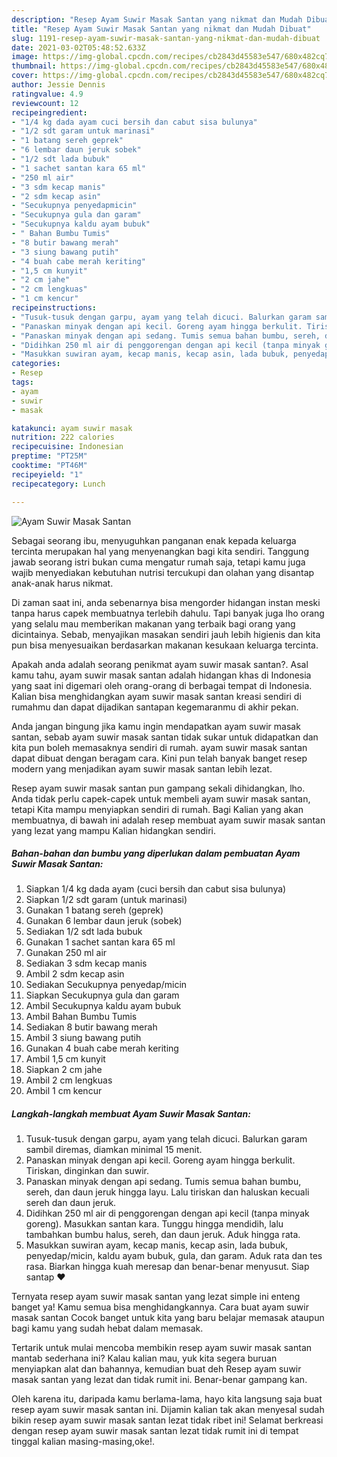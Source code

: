 ```yaml
---
description: "Resep Ayam Suwir Masak Santan yang nikmat dan Mudah Dibuat"
title: "Resep Ayam Suwir Masak Santan yang nikmat dan Mudah Dibuat"
slug: 1191-resep-ayam-suwir-masak-santan-yang-nikmat-dan-mudah-dibuat
date: 2021-03-02T05:48:52.633Z
image: https://img-global.cpcdn.com/recipes/cb2843d45583e547/680x482cq70/ayam-suwir-masak-santan-foto-resep-utama.jpg
thumbnail: https://img-global.cpcdn.com/recipes/cb2843d45583e547/680x482cq70/ayam-suwir-masak-santan-foto-resep-utama.jpg
cover: https://img-global.cpcdn.com/recipes/cb2843d45583e547/680x482cq70/ayam-suwir-masak-santan-foto-resep-utama.jpg
author: Jessie Dennis
ratingvalue: 4.9
reviewcount: 12
recipeingredient:
- "1/4 kg dada ayam cuci bersih dan cabut sisa bulunya"
- "1/2 sdt garam untuk marinasi"
- "1 batang sereh geprek"
- "6 lembar daun jeruk sobek"
- "1/2 sdt lada bubuk"
- "1 sachet santan kara 65 ml"
- "250 ml air"
- "3 sdm kecap manis"
- "2 sdm kecap asin"
- "Secukupnya penyedapmicin"
- "Secukupnya gula dan garam"
- "Secukupnya kaldu ayam bubuk"
- " Bahan Bumbu Tumis"
- "8 butir bawang merah"
- "3 siung bawang putih"
- "4 buah cabe merah keriting"
- "1,5 cm kunyit"
- "2 cm jahe"
- "2 cm lengkuas"
- "1 cm kencur"
recipeinstructions:
- "Tusuk-tusuk dengan garpu, ayam yang telah dicuci. Balurkan garam sambil diremas, diamkan minimal 15 menit."
- "Panaskan minyak dengan api kecil. Goreng ayam hingga berkulit. Tiriskan, dinginkan dan suwir."
- "Panaskan minyak dengan api sedang. Tumis semua bahan bumbu, sereh, dan daun jeruk hingga layu. Lalu tiriskan dan haluskan kecuali sereh dan daun jeruk."
- "Didihkan 250 ml air di penggorengan dengan api kecil (tanpa minyak goreng). Masukkan santan kara. Tunggu hingga mendidih, lalu tambahkan bumbu halus, sereh, dan daun jeruk. Aduk hingga rata."
- "Masukkan suwiran ayam, kecap manis, kecap asin, lada bubuk, penyedap/micin, kaldu ayam bubuk, gula, dan garam. Aduk rata dan tes rasa. Biarkan hingga kuah meresap dan benar-benar menyusut. Siap santap ❤"
categories:
- Resep
tags:
- ayam
- suwir
- masak

katakunci: ayam suwir masak 
nutrition: 222 calories
recipecuisine: Indonesian
preptime: "PT25M"
cooktime: "PT46M"
recipeyield: "1"
recipecategory: Lunch

---
```



![Ayam Suwir Masak Santan](https://img-global.cpcdn.com/recipes/cb2843d45583e547/680x482cq70/ayam-suwir-masak-santan-foto-resep-utama.jpg)

Sebagai seorang ibu, menyuguhkan panganan enak kepada keluarga tercinta merupakan hal yang menyenangkan bagi kita sendiri. Tanggung jawab seorang istri bukan cuma mengatur rumah saja, tetapi kamu juga wajib menyediakan kebutuhan nutrisi tercukupi dan olahan yang disantap anak-anak harus nikmat.

Di zaman  saat ini, anda sebenarnya bisa mengorder hidangan instan meski tanpa harus capek membuatnya terlebih dahulu. Tapi banyak juga lho orang yang selalu mau memberikan makanan yang terbaik bagi orang yang dicintainya. Sebab, menyajikan masakan sendiri jauh lebih higienis dan kita pun bisa menyesuaikan berdasarkan makanan kesukaan keluarga tercinta. 



Apakah anda adalah seorang penikmat ayam suwir masak santan?. Asal kamu tahu, ayam suwir masak santan adalah hidangan khas di Indonesia yang saat ini digemari oleh orang-orang di berbagai tempat di Indonesia. Kalian bisa menghidangkan ayam suwir masak santan kreasi sendiri di rumahmu dan dapat dijadikan santapan kegemaranmu di akhir pekan.

Anda jangan bingung jika kamu ingin mendapatkan ayam suwir masak santan, sebab ayam suwir masak santan tidak sukar untuk didapatkan dan kita pun boleh memasaknya sendiri di rumah. ayam suwir masak santan dapat dibuat dengan beragam cara. Kini pun telah banyak banget resep modern yang menjadikan ayam suwir masak santan lebih lezat.

Resep ayam suwir masak santan pun gampang sekali dihidangkan, lho. Anda tidak perlu capek-capek untuk membeli ayam suwir masak santan, tetapi Kita mampu menyiapkan sendiri di rumah. Bagi Kalian yang akan membuatnya, di bawah ini adalah resep membuat ayam suwir masak santan yang lezat yang mampu Kalian hidangkan sendiri.

<!--inarticleads1-->

##### Bahan-bahan dan bumbu yang diperlukan dalam pembuatan Ayam Suwir Masak Santan:

1. Siapkan 1/4 kg dada ayam (cuci bersih dan cabut sisa bulunya)
1. Siapkan 1/2 sdt garam (untuk marinasi)
1. Gunakan 1 batang sereh (geprek)
1. Gunakan 6 lembar daun jeruk (sobek)
1. Sediakan 1/2 sdt lada bubuk
1. Gunakan 1 sachet santan kara 65 ml
1. Gunakan 250 ml air
1. Sediakan 3 sdm kecap manis
1. Ambil 2 sdm kecap asin
1. Sediakan Secukupnya penyedap/micin
1. Siapkan Secukupnya gula dan garam
1. Ambil Secukupnya kaldu ayam bubuk
1. Ambil  Bahan Bumbu Tumis
1. Sediakan 8 butir bawang merah
1. Ambil 3 siung bawang putih
1. Gunakan 4 buah cabe merah keriting
1. Ambil 1,5 cm kunyit
1. Siapkan 2 cm jahe
1. Ambil 2 cm lengkuas
1. Ambil 1 cm kencur




<!--inarticleads2-->

##### Langkah-langkah membuat Ayam Suwir Masak Santan:

1. Tusuk-tusuk dengan garpu, ayam yang telah dicuci. Balurkan garam sambil diremas, diamkan minimal 15 menit.
1. Panaskan minyak dengan api kecil. Goreng ayam hingga berkulit. Tiriskan, dinginkan dan suwir.
1. Panaskan minyak dengan api sedang. Tumis semua bahan bumbu, sereh, dan daun jeruk hingga layu. Lalu tiriskan dan haluskan kecuali sereh dan daun jeruk.
1. Didihkan 250 ml air di penggorengan dengan api kecil (tanpa minyak goreng). Masukkan santan kara. Tunggu hingga mendidih, lalu tambahkan bumbu halus, sereh, dan daun jeruk. Aduk hingga rata.
1. Masukkan suwiran ayam, kecap manis, kecap asin, lada bubuk, penyedap/micin, kaldu ayam bubuk, gula, dan garam. Aduk rata dan tes rasa. Biarkan hingga kuah meresap dan benar-benar menyusut. Siap santap ❤




Ternyata resep ayam suwir masak santan yang lezat simple ini enteng banget ya! Kamu semua bisa menghidangkannya. Cara buat ayam suwir masak santan Cocok banget untuk kita yang baru belajar memasak ataupun bagi kamu yang sudah hebat dalam memasak.

Tertarik untuk mulai mencoba membikin resep ayam suwir masak santan mantab sederhana ini? Kalau kalian mau, yuk kita segera buruan menyiapkan alat dan bahannya, kemudian buat deh Resep ayam suwir masak santan yang lezat dan tidak rumit ini. Benar-benar gampang kan. 

Oleh karena itu, daripada kamu berlama-lama, hayo kita langsung saja buat resep ayam suwir masak santan ini. Dijamin kalian tak akan menyesal sudah bikin resep ayam suwir masak santan lezat tidak ribet ini! Selamat berkreasi dengan resep ayam suwir masak santan lezat tidak rumit ini di tempat tinggal kalian masing-masing,oke!.

